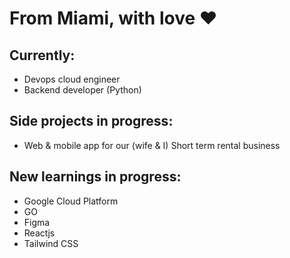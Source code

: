 # From Miami, with love ❤️

## Currently:
- Devops cloud engineer 
- Backend developer (Python)

## Side projects in progress:
- Web & mobile app for our (wife & I) Short term rental business 

## New learnings in progress:
- Google Cloud Platform
- GO
- Figma
- Reactjs
- Tailwind CSS

<!---

mitchboulay/mitchboulay is a ✨ special ✨ repository because its `README.md` (this file) appears on your GitHub profile.

You can click the Preview link to take a look at your changes.

--->